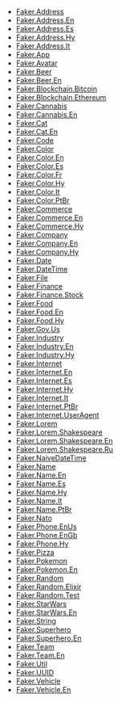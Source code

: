 <!-- A -->

- [Faker.Address](lib/faker/address.ex)
- [Faker.Address.En](lib/faker/address/en.ex)
- [Faker.Address.Es](lib/faker/address/es.ex)
- [Faker.Address.Hy](lib/faker/address/hy.ex)
- [Faker.Address.It](lib/faker/address/it.ex)
- [Faker.App](lib/faker/app.ex)
- [Faker.Avatar](lib/faker/avatar.ex)
  <!-- B -->
- [Faker.Beer](lib/faker/beer.ex)
- [Faker.Beer.En](lib/faker/beer/en.ex)
- [Faker.Blockchain.Bitcoin](lib/faker/bitcoin.ex)
- [Faker.Blockchain.Ethereum](lib/faker/blockchain/ethereum.ex)
  <!-- C -->
- [Faker.Cannabis](lib/faker/cannabis.ex)
- [Faker.Cannabis.En](lib/faker/cannabis/en.ex)
- [Faker.Cat](lib/faker/cat.ex)
- [Faker.Cat.En](lib/faker/cat/en.ex)
- [Faker.Code](lib/faker/code.ex)
- [Faker.Color](lib/faker/color.ex)
- [Faker.Color.En](lib/faker/color/en.ex)
- [Faker.Color.Es](lib/faker/color/es.ex)
- [Faker.Color.Fr](lib/faker/color/fr.ex)
- [Faker.Color.Hy](lib/faker/color/hy.ex)
- [Faker.Color.It](lib/faker/color/it.ex)
- [Faker.Color.PtBr](lib/faker/color/pt_br.ex)
- [Faker.Commerce](lib/faker/commerce.ex)
- [Faker.Commerce.En](lib/faker/commerce/en.ex)
- [Faker.Commerce.Hy](lib/faker/commerce/hy.ex)
- [Faker.Company](lib/faker/company.ex)
- [Faker.Company.En](lib/faker/company/en.ex)
- [Faker.Company.Hy](lib/faker/company/hy.ex)
  <!-- D -->
- [Faker.Date](lib/faker/date.ex)
- [Faker.DateTime](lib/faker/datetime.ex)
  <!-- E -->
  <!-- F -->
- [Faker.File](lib/faker/file.ex)
- [Faker.Finance](lib/faker/finance.ex)
- [Faker.Finance.Stock](lib/faker/finance/stock.ex)
- [Faker.Food](lib/faker/food.ex)
- [Faker.Food.En](lib/faker/food/en.ex)
- [Faker.Food.Hy](lib/faker/food/hy.ex)
  <!-- G -->
- [Faker.Gov.Us](lib/faker/gov/us.ex)
  <!-- H -->
  <!-- I -->
- [Faker.Industry](lib/faker/industry.ex)
- [Faker.Industry.En](lib/faker/industry/en.ex)
- [Faker.Industry.Hy](lib/faker/industry/hy.ex)
- [Faker.Internet](lib/faker/internet.ex)
- [Faker.Internet.En](lib/faker/internet/en.ex)
- [Faker.Internet.Es](lib/faker/internet/es.ex)
- [Faker.Internet.Hy](lib/faker/internet/hy.ex)
- [Faker.Internet.It](lib/faker/internet/it.ex)
- [Faker.Internet.PtBr](lib/faker/internet/pt_br.ex)
- [Faker.Internet.UserAgent](lib/faker/internet/user_agent.ex)
  <!-- J -->
  <!-- K -->
  <!-- L -->
- [Faker.Lorem](lib/faker/lorem.ex)
- [Faker.Lorem.Shakespeare](lib/faker/lorem/shakespeare.ex)
- [Faker.Lorem.Shakespeare.En](lib/faker/lorem/shakespeare/en.ex)
- [Faker.Lorem.Shakespeare.Ru](lib/faker/lorem/shakespeare/ru.ex)
  <!-- M -->
  <!-- N -->
- [Faker.NaiveDateTime](lib/faker/naivedatetime.ex)
- [Faker.Name](lib/faker/name.ex)
- [Faker.Name.En](lib/faker/name/en.ex)
- [Faker.Name.Es](lib/faker/name/es.ex)
- [Faker.Name.Hy](lib/faker/name/hy.ex)
- [Faker.Name.It](lib/faker/name/it.ex)
- [Faker.Name.PtBr](lib/faker/name/pt_br.ex)
- [Faker.Nato](lib/faker/nato.ex)
  <!-- O -->
  <!-- P -->
- [Faker.Phone.EnUs](lib/faker/phone/en_us.ex)
- [Faker.Phone.EnGb](lib/faker/phone/en_gb.ex)
- [Faker.Phone.Hy](lib/faker/phone/hy.ex)
- [Faker.Pizza](lib/faker/pizza.ex)
- [Faker.Pokemon](lib/faker/pokemon.ex)
- [Faker.Pokemon.En](lib/faker/pokemon/en.ex)
  <!-- Q -->
  <!-- R -->
- [Faker.Random](lib/faker/random.ex)
- [Faker.Random.Elixir](lib/faker/random/elixir.ex)
- [Faker.Random.Test](lib/faker/random/test.ex)
  <!-- S -->
- [Faker.StarWars](lib/faker/star_wars.ex)
- [Faker.StarWars.En](lib/faker/star_wars/en.ex)
- [Faker.String](lib/faker/string.ex)
- [Faker.Superhero](lib/faker/superhero.ex)
- [Faker.Superhero.En](lib/faker/superhero/en.ex)
  <!-- T -->
- [Faker.Team](lib/faker/team.ex)
- [Faker.Team.En](lib/faker/team/en.ex)
  <!-- U -->
- [Faker.Util](lib/faker/util.ex)
- [Faker.UUID](lib/faker/uuid.ex)
  <!-- V -->
- [Faker.Vehicle](lib/faker/vehicle.ex)
- [Faker.Vehicle.En](lib/faker/vehicle/en.ex)
  <!-- W -->
  <!-- X -->
  <!-- Y -->
  <!-- Z -->
